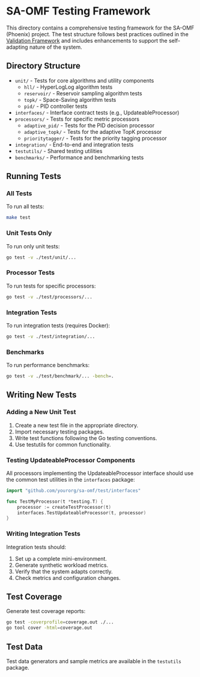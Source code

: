 # SA-OMF Testing Framework

This directory contains a comprehensive testing framework for the SA-OMF (Phoenix) project. The test structure follows best practices outlined in the [Validation Framework](../docs/testing/validation-framework.md) and includes enhancements to support the self-adapting nature of the system.

## Directory Structure

- `unit/` - Tests for core algorithms and utility components
  - `hll/` - HyperLogLog algorithm tests
  - `reservoir/` - Reservoir sampling algorithm tests
  - `topk/` - Space-Saving algorithm tests
  - `pid/` - PID controller tests
- `interfaces/` - Interface contract tests (e.g., UpdateableProcessor)
- `processors/` - Tests for specific metric processors
  - `adaptive_pid/` - Tests for the PID decision processor
  - `adaptive_topk/` - Tests for the adaptive TopK processor
  - `prioritytagger/` - Tests for the priority tagging processor
- `integration/` - End-to-end and integration tests
- `testutils/` - Shared testing utilities
- `benchmarks/` - Performance and benchmarking tests

## Running Tests

### All Tests

To run all tests:

```bash
make test
```

### Unit Tests Only

To run only unit tests:

```bash
go test -v ./test/unit/...
```

### Processor Tests

To run tests for specific processors:

```bash
go test -v ./test/processors/...
```

### Integration Tests

To run integration tests (requires Docker):

```bash
go test -v ./test/integration/...
```

### Benchmarks

To run performance benchmarks:

```bash
go test -v ./test/benchmark/... -bench=.
```

## Writing New Tests

### Adding a New Unit Test

1. Create a new test file in the appropriate directory.
2. Import necessary testing packages.
3. Write test functions following the Go testing conventions.
4. Use testutils for common functionality.

### Testing UpdateableProcessor Components

All processors implementing the UpdateableProcessor interface should use the common test utilities in the `interfaces` package:

```go
import "github.com/yourorg/sa-omf/test/interfaces"

func TestMyProcessor(t *testing.T) {
    processor := createTestProcessor(t)
    interfaces.TestUpdateableProcessor(t, processor)
}
```

### Writing Integration Tests

Integration tests should:

1. Set up a complete mini-environment.
2. Generate synthetic workload metrics.
3. Verify that the system adapts correctly.
4. Check metrics and configuration changes.

## Test Coverage

Generate test coverage reports:

```bash
go test -coverprofile=coverage.out ./...
go tool cover -html=coverage.out
```

## Test Data

Test data generators and sample metrics are available in the `testutils` package.
